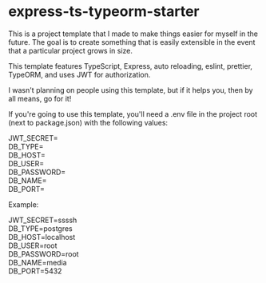 # express-ts-typeorm-starter

This is a project template that I made to make things easier for myself in the future.  The goal is to create something that is easily extensible in the event that a particular project grows in size.

This template features TypeScript, Express, auto reloading, eslint, prettier, TypeORM, and uses JWT for authorization.

I wasn't planning on people using this template, but if it helps you, then by all means, go for it!

If you're going to use this template, you'll need a .env file in the project root (next to package.json) with the following values:

JWT_SECRET=\
DB_TYPE=\
DB_HOST=\
DB_USER=\
DB_PASSWORD=\
DB_NAME=\
DB_PORT=

Example:

JWT_SECRET=ssssh\
DB_TYPE=postgres\
DB_HOST=localhost\
DB_USER=root\
DB_PASSWORD=root\
DB_NAME=media\
DB_PORT=5432
